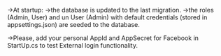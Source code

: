 ->At startup:
	->the database is updated to the last migration.
	->the roles (Admin, User) and un User (Admin) with default credentials (stored in appsettings.json) are seeded to the database.

->Please, add your personal AppId and AppSecret for Facebook in StartUp.cs to test External login functionality.